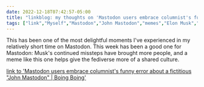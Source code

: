 ---date: 2022-12-18T07:42:57-05:00title: "linkblog: my thoughts on 'Mastodon users embrace columnist's funny error about a fictitious "John Mastodon" | Boing Boing'"tags: ["link","Myself","Mastodon","John Mastodon","memes","Elon Musk","Twitter"]---This has been one of the most delightful moments I've experienced in my relatively short time on Mastodon. This week has been a good one for Mastodon: Musk's continued missteps have brought more people, and a meme like this one helps give the fediverse more of a shared culture.   [link to 'Mastodon users embrace columnist's funny error about a fictitious "John Mastodon" | Boing Boing'](https://boingboing.net/2022/12/18/mastodon-users-embrace-columnists-funny-error-about-a-fictitious-john-mastodon.html)